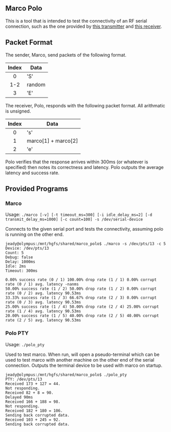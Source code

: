 ## Marco Polo
This is a tool that is intended to test the connectivity of an RF serial
connection, such as the one provided by [this transmitter][1] and
[this receiver][2].

## Packet Format
The sender, Marco, send packets of the following format.

| Index |  Data  |
|:-----:|--------|
|   0   |  'S'   |
|  1-2  | random |
|   3   |  'E'   |

The receiver, Polo, responds with the following packet format. All arithmatic
is unsigned.

| Index |  Data                   |
|:-----:|-------------------------|
|   0   |  's'                    |
|   1   | marco\[1\] + marco\[2\] |
|   2   |  'e'                    |

Polo verifies that the response arrives within 300ms (or whatever is
specified) then notes its correctness and latency. Polo outputs the average
latency and success rate.

## Provided Programs
### Marco
Usage:
`./marco
  [-v]
  [-t timeout_ms=300]
  [-i idle_delay_ms=2]
  [-d transmit_delay_ms=1000]
  [-c count=100]
  -s /dev/serial-device`

Connects to the given serial port and tests the connectivity, assuming polo
is running on the other end.

```
jeady@olympus:/mnt/hgfs/shared/marco_polo$ ./marco -s /dev/pts/13 -c 5
Device: /dev/pts/13
Count: 5
Debug: false
Delay: 1000ms
Idle: 2ms
Timeout: 300ms

0.00% success rate (0 / 1) 100.00% drop rate (1 / 1) 0.00% corrupt rate (0 / 1) avg. latency -nanms
50.00% success rate (1 / 2) 50.00% drop rate (1 / 2) 0.00% corrupt rate (0 / 2) avg. latency 90.53ms
33.33% success rate (1 / 3) 66.67% drop rate (2 / 3) 0.00% corrupt rate (0 / 3) avg. latency 90.53ms
25.00% success rate (1 / 4) 50.00% drop rate (2 / 4) 25.00% corrupt rate (1 / 4) avg. latency 90.53ms
20.00% success rate (1 / 5) 40.00% drop rate (2 / 5) 40.00% corrupt rate (2 / 5) avg. latency 90.53ms
```

### Polo PTY
Usage: `./polo_pty`

Used to test marco. When run, will open a pseudo-terminal which can be used to
test marco with another machine on the other end of the serial connection.
Outputs the terminal device to be used with marco on startup.

```
jeady@olympus:/mnt/hgfs/shared/marco_polo$ ./polo_pty 
PTY: /dev/pts/13
Received 173 + 127 = 44.
Not responding.
Received 82 + 8 = 90.
Delayed 90ms
Received 166 + 188 = 98.
Not responding.
Received 182 + 180 = 106.
Sending back corrupted data.
Received 103 + 245 = 92.
Sending back corrupted data.
```

[1]: https://www.sparkfun.com/products/8946
[2]: https://www.sparkfun.com/products/10532
